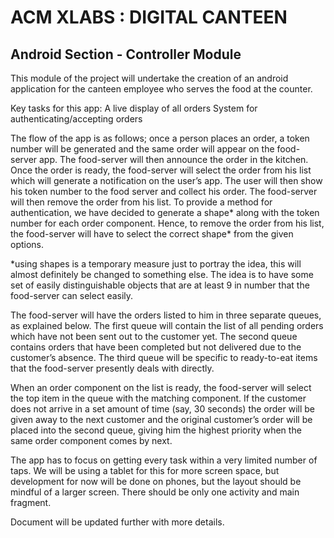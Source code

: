 # ACM XLABS : DIGITAL CANTEEN

## Android Section - Controller Module


This module of the project will undertake the creation of an android application for the canteen employee who serves the food at the counter.

Key tasks for this app:
A live display of all orders
System for authenticating/accepting orders

The flow of the app is as follows; once a person places an order, a token number will be generated and the same order will appear on the food-server app. The food-server will then announce the order in the kitchen. Once the order is ready, the food-server will select the order from his list which will generate a notification on the user’s app. The user will then show his token number to the food server and collect his order. The food-server will then remove the order from his list.
To provide a method for authentication, we have decided to generate a shape* along with the token number for each order component. Hence, to remove the order from his list, the food-server will have to select the correct shape* from the given options.

*using shapes is a temporary measure just to portray the idea, this will almost definitely be changed to something else. The idea is to have some set of easily distinguishable objects that are at least 9 in number that the food-server can select easily.


The food-server will have the orders listed to him in three separate queues, as explained below.
The first queue will contain the list of all pending orders which have not been sent out to the customer yet.
The second queue contains orders that have been completed but not delivered due to the customer’s absence.
The third queue will be specific to ready-to-eat items that the food-server presently deals with directly.

When an order component on the list is ready, the food-server will select the top item in the queue with the matching component. If the customer does not arrive in a set amount of time (say, 30 seconds) the order will be given away to the next customer and the original customer’s order will be placed into the second queue, giving him the highest priority when the same order component comes by next.

The app has to focus on getting every task within a very limited number of taps.
We will be using a tablet for this for more screen space, but development for now will be done on phones, but the layout should be mindful of a larger screen.
There should be only one activity and main fragment.

Document will be updated further with more details.
